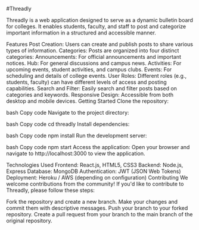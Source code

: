 #Threadly

Threadly is a web application designed to serve as a dynamic bulletin board for colleges. It enables students, faculty, and staff to post and categorize important information in a structured and accessible manner.

Features
Post Creation: Users can create and publish posts to share various types of information.
Categories: Posts are organized into four distinct categories:
Announcements: For official announcements and important notices.
Hub: For general discussions and campus news.
Activities: For upcoming events, student activities, and campus clubs.
Events: For scheduling and details of college events.
User Roles: Different roles (e.g., students, faculty) can have different levels of access and posting capabilities.
Search and Filter: Easily search and filter posts based on categories and keywords.
Responsive Design: Accessible from both desktop and mobile devices.
Getting Started
Clone the repository:

bash
Copy code
Navigate to the project directory:

bash
Copy code
cd threadly
Install dependencies:

bash
Copy code
npm install
Run the development server:

bash
Copy code
npm start
Access the application: Open your browser and navigate to http://localhost:3000 to view the application.

Technologies Used
Frontend: React.js, HTML5, CSS3
Backend: Node.js, Express
Database: MongoDB
Authentication: JWT (JSON Web Tokens)
Deployment: Heroku / AWS (depending on configuration)
Contributing
We welcome contributions from the community! If you'd like to contribute to Threadly, please follow these steps:

Fork the repository and create a new branch.
Make your changes and commit them with descriptive messages.
Push your branch to your forked repository.
Create a pull request from your branch to the main branch of the original repository.





